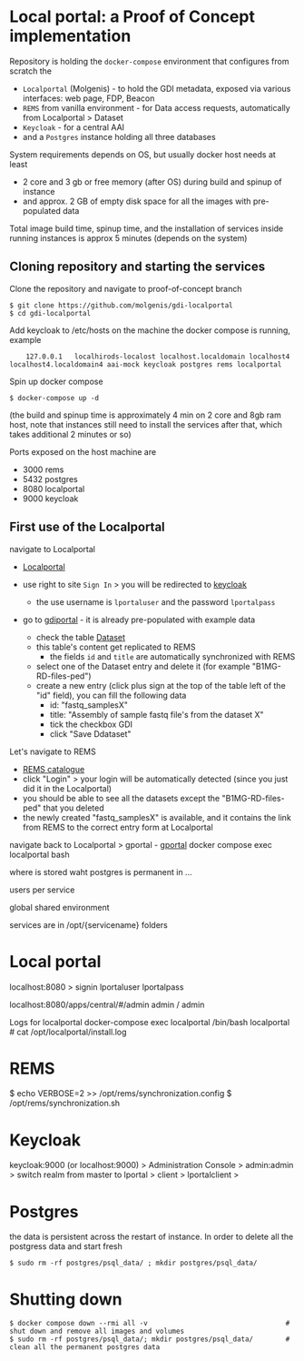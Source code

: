 # Local portal: a Proof of Concept implementation

Repository is holding the `docker-compose` environment that configures from scratch the
 - `Localportal` (Molgenis) - to hold the GDI metadata, exposed via various interfaces: web page, FDP, Beacon
 - `REMS` from vanilla environment - for Data access requests, automatically from Localportal > Dataset
 - `Keycloak` - for a central AAI
 - and a `Postgres` instance holding all three databases

System requirements depends on OS, but usually docker host needs at least
 - 2 core and 3 gb or free memory (after OS) during build and spinup of instance
 - and approx. 2 GB of empty disk space for all the images with pre-populated data

Total image build time, spinup time, and the installation of services inside running instances is approx 5 minutes (depends on the system)

## Cloning repository and starting the services

Clone the repository and navigate to proof-of-concept branch

    $ git clone https://github.com/molgenis/gdi-localportal
    $ cd gdi-localportal

Add keycloak to /etc/hosts on the machine the docker compose is running, example

```
    127.0.0.1   localhirods-localost localhost.localdomain localhost4 localhost4.localdomain4 aai-mock keycloak postgres rems localportal
```

Spin up docker compose

    $ docker-compose up -d

(the build and spinup time is approximately 4 min on 2 core and 8gb ram host, note that instances still need to install the services after that, which takes additional 2 minutes or so)

Ports exposed on the host machine are
 - 3000 rems
 - 5432 postgres
 - 8080 localportal
 - 9000 keycloak

## First use of the Localportal

navigate to Localportal

 - [Localportal](http://localhost:8080/)
 - use right to site `Sign In` > you will be redirected to [keycloak](http://keycloak:9000)
   - the use username is `lportaluser` and the password `lportalpass`

 - go to [gdiportal](http://localhost:8080/gdiportal/) - it is already pre-populated with example data 
   - check the table [Dataset](http://localhost:8080/gdiportal/tables/#/Dataset)
   - this table's content get replicated to REMS
     - the fields `id` and `title` are automatically synchronized with REMS
   - select one of the Dataset entry and delete it (for example "B1MG-RD-files-ped")
   - create a new entry (click plus sign at the top of the table left of the "id" field), you can fill the following data
     - id: "fastq_samplesX"
     - title: "Assembly of sample fastq file's from the dataset X"
     - tick the checkbox GDI
     - click "Save Ddataset"

Let's navigate to REMS
 - [REMS catalogue](http://localhost:3000/catalogue)
 - click "Login" > your login will be automatically detected (since you just did it in the Localportal)
 - you should be able to see all the datasets except the "B1MG-RD-files-ped" that you deleted
 - the newly created "fastq_samplesX" is available, and it contains the link from REMS to the correct entry form at Localportal

navigate back to Localportal > gportal
    - [gportal](http://localhost:8080/gdiportal/gportal/#/)
docker compose exec localportal bash


where is stored waht
    postgres is permanent in ...

users per service

global shared environment

services are in /opt/{servicename} folders

# Local portal

localhost:8080 > signin
    lportaluser
    lportalpass

localhost:8080/apps/central/#/admin
    admin / admin

Logs for localportal
    docker-compose exec localportal /bin/bash
    localportal # cat /opt/localportal/install.log

# REMS

$ echo VERBOSE=2 >> /opt/rems/synchronization.config
$ /opt/rems/synchronization.sh


# Keycloak

keycloak:9000 (or localhost:9000) > Administration Console > admin:admin > switch realm from master to lportal
    > client > lportalclient >


# Postgres

the data is persistent across the restart of instance. In order to delete all the postgress data and start fresh

    $ sudo rm -rf postgres/psql_data/ ; mkdir postgres/psql_data/


# Shutting down

    $ docker compose down --rmi all -v                                  # shut down and remove all images and volumes
    $ sudo rm -rf postgres/psql_data/; mkdir postgres/psql_data/        # clean all the permanent postgres data
